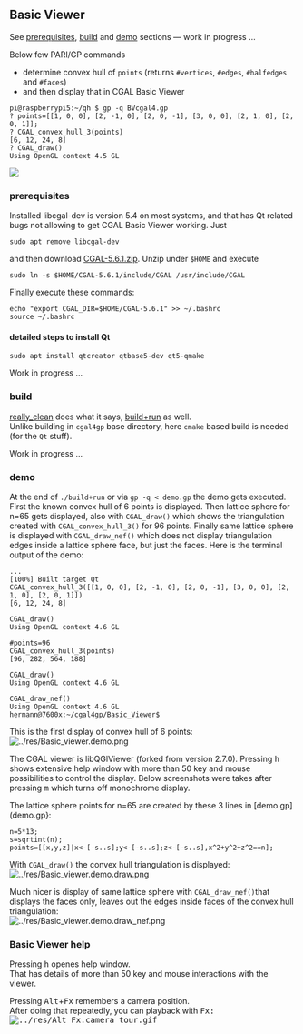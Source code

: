 ## Basic Viewer

See [prerequisites](#prerequisites), [build](#build) and [demo](#demo) sections — work in progress ...


Below few PARI/GP commands
- determine convex hull of ```points``` (returns ```#vertices```, ```#edges```, ```#halfedges``` and ```#faces```)
- and then display that in CGAL Basic Viewer  
```
pi@raspberrypi5:~/qh $ gp -q BVcgal4.gp
? points=[[1, 0, 0], [2, -1, 0], [2, 0, -1], [3, 0, 0], [2, 1, 0], [2, 0, 1]];
? CGAL_convex_hull_3(points)
[6, 12, 24, 8]
? CGAL_draw()
Using OpenGL context 4.5 GL
```  
<img src="../res/Basic_Viewer.demo.anim.gif">


### prerequisites

Installed libcgal-dev is version 5.4 on most systems, and that has Qt related bugs not allowing to get CGAL Basic Viewer working. Just  
```
sudo apt remove libcgal-dev
```
and then download [CGAL-5.6.1.zip](https://github.com/CGAL/cgal/releases/download/v5.6.1/CGAL-5.6.1.zip). Unzip under ```$HOME``` and execute  
```
sudo ln -s $HOME/CGAL-5.6.1/include/CGAL /usr/include/CGAL
```
Finally execute these commands:  
```
echo "export CGAL_DIR=$HOME/CGAL-5.6.1" >> ~/.bashrc
source ~/.bashrc
```

#### detailed steps to install Qt

```
sudo apt install qtcreator qtbase5-dev qt5-qmake
```

Work in progress ...

### build

[really_clean](really_clean) does what it says, [build+run](build+run) as well.  
Unlike building in ```cgal4gp``` base directory, here ```cmake``` based build is needed (for the ```Qt``` stuff).

Work in progress ...

### demo

At the end of ```./build+run``` or via ```gp -q < demo.gp``` the demo gets executed. First the known convex hull of 6 points is displayed. Then lattice sphere for n=65 gets displayed, also with ```CGAL_draw()``` which shows the triangulation created with ```CGAL_convex_hull_3()``` for 96 points. Finally same lattice sphere is displayed with ```CGAL_draw_nef()``` which does not display triangulation edges inside a lattice sphere face, but just the faces. Here is the terminal output of the demo:  
```
...
[100%] Built target Qt
CGAL_convex_hull_3([[1, 0, 0], [2, -1, 0], [2, 0, -1], [3, 0, 0], [2, 1, 0], [2, 0, 1]])
[6, 12, 24, 8]

CGAL_draw()
Using OpenGL context 4.6 GL

#points=96
CGAL_convex_hull_3(points)
[96, 282, 564, 188]

CGAL_draw()
Using OpenGL context 4.6 GL

CGAL_draw_nef()
Using OpenGL context 4.6 GL
hermann@7600x:~/cgal4gp/Basic_Viewer$ 
```

This is the first display of convex hull of 6 points:  
![../res/Basic_viewer.demo.png](../res/Basic_viewer.demo.png)

The CGAL viewer is libQGlViewer (forked from version 2.7.0). Pressing <kbd>h</kbd> shows extensive help window with more than 50 key and mouse possibilities to control the display. Below screenshots were takes after pressing <kbd>m</kbd> which turns off monochrome display. 

The lattice sphere points for n=65 are created by these 3 lines in [demo.gp](demo.gp}:  
```
n=5*13;
s=sqrtint(n);
points=[[x,y,z]|x<-[-s..s];y<-[-s..s];z<-[-s..s],x^2+y^2+z^2==n];
```

With ```CGAL_draw()``` the convex hull triangulation is displayed:   
![../res/Basic_viewer.demo.draw.png](../res/Basic_viewer.demo.draw.png)

Much nicer is display of same lattice sphere with ```CGAL_draw_nef()```that displays the faces only, leaves out the edges inside faces of the convex hull triangulation:  
![../res/Basic_viewer.demo.draw_nef.png](../res/Basic_viewer.demo.draw_nef.png)

### Basic Viewer help

Pressing <kbd>h</kbd> openes help window.  
That has details of more than 50 key and mouse interactions with the viewer.

Pressing <kbd>Alt</kbd>+<kbd>Fx</kbd> remembers a camera position.  
After doing that repeatedly, you can playback with <kbd>Fx<kbd>:  
![../res/Alt_Fx.camera_tour.gif](../res/Alt_Fx.camera_tour.gif)
